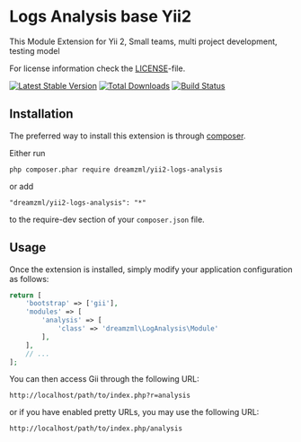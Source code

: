 Logs Analysis base Yii2 
========================

This Module Extension for Yii 2, Small teams, multi project development, testing model

For license information check the [LICENSE](LICENSE.md)-file.

[![Latest Stable Version](https://poser.pugx.org/yiisoft/yii2-gii/v/stable.png)](https://packagist.org/packages/yiisoft/yii2-gii)
[![Total Downloads](https://poser.pugx.org/yiisoft/yii2-gii/downloads.png)](https://packagist.org/packages/yiisoft/yii2-gii)
[![Build Status](https://travis-ci.org/yiisoft/yii2-gii.svg?branch=master)](https://travis-ci.org/yiisoft/yii2-gii)


Installation
------------

The preferred way to install this extension is through [composer](http://getcomposer.org/download/).

Either run

```
php composer.phar require dreamzml/yii2-logs-analysis
```

or add

```
"dreamzml/yii2-logs-analysis": "*"
```

to the require-dev section of your `composer.json` file.


Usage
-----

Once the extension is installed, simply modify your application configuration as follows:

```php
return [
    'bootstrap' => ['gii'],
    'modules' => [
        'analysis' => [
            'class' => 'dreamzml\LogAnalysis\Module'
        ],
    ],
    // ...
];
```

You can then access Gii through the following URL:

```
http://localhost/path/to/index.php?r=analysis
```

or if you have enabled pretty URLs, you may use the following URL:

```
http://localhost/path/to/index.php/analysis
```
